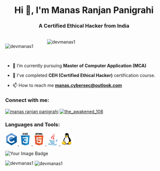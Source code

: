 <h1 align="center">Hi 👋, I'm Manas Ranjan Panigrahi</h1>
<h3 align="center">A Certified Ethical Hacker from India</h3>
<br>

 <img align="right" width="370" src="https://media3.giphy.com/media/qgQUggAC3Pfv687qPC/giphy.gif" alt="devmanas1" />
<p align="left"> <img src="https://komarev.com/ghpvc/?username=devmanas1&label=Profile%20views&color=0e75b6&style=flat" alt="devmanas1" /> </p>
<br>

- 🔭 I’m currently pursuing **Master of Computer Application (MCA)**

- 🌱 I've completed **CEH (Certified Ethical Hacker)** certification course.

- 📫 How to reach me **manas.cybersec@outlook.com**

<h3 align="left">Connect with me:</h3>
<p align="left">
<a href="https://linkedin.com/in/manas ranjan panigrahi" target="blank"><img align="center" src="https://raw.githubusercontent.com/rahuldkjain/github-profile-readme-generator/master/src/images/icons/Social/linked-in-alt.svg" alt="manas ranjan panigrahi" height="30" width="40" /></a>
<a href="https://instagram.com/the_awakened_108" target="blank"><img align="center" src="https://raw.githubusercontent.com/rahuldkjain/github-profile-readme-generator/master/src/images/icons/Social/instagram.svg" alt="the_awakened_108" height="30" width="40" /></a>
</p>

<h3 align="left">Languages and Tools:</h3>
<p align="left"> <a href="https://www.cprogramming.com/" target="_blank" rel="noreferrer"> <img src="https://raw.githubusercontent.com/devicons/devicon/master/icons/c/c-original.svg" alt="c" width="40" height="40"/> </a> <a href="https://www.w3schools.com/css/" target="_blank" rel="noreferrer"> <img src="https://raw.githubusercontent.com/devicons/devicon/master/icons/css3/css3-original-wordmark.svg" alt="css3" width="40" height="40"/> </a> <a href="https://www.w3.org/html/" target="_blank" rel="noreferrer"> <img src="https://raw.githubusercontent.com/devicons/devicon/master/icons/html5/html5-original-wordmark.svg" alt="html5" width="40" height="40"/> </a> <a href="https://www.java.com" target="_blank" rel="noreferrer"> <img src="https://raw.githubusercontent.com/devicons/devicon/master/icons/java/java-original.svg" alt="java" width="40" height="40"/> </a> <a href="https://www.linux.org/" target="_blank" rel="noreferrer"> <img src="https://raw.githubusercontent.com/devicons/devicon/master/icons/linux/linux-original.svg" alt="linux" width="40" height="40"/> </a> </p>

<img src="https://tryhackme-badges.s3.amazonaws.com/white.hat8080.png" alt="Your Image Badge" />
<p><img align="left" src="https://github-readme-stats.vercel.app/api/top-langs?username=devmanas1&show_icons=true&locale=en&layout=compact" alt="devmanas1" /></p>

<p>&nbsp;<img align="center" src="https://github-readme-stats.vercel.app/api?username=devmanas1&show_icons=true&locale=en" alt="devmanas1" /></p>
